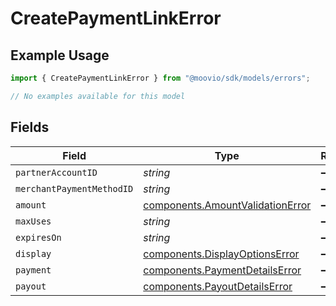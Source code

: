 # CreatePaymentLinkError

## Example Usage

```typescript
import { CreatePaymentLinkError } from "@moovio/sdk/models/errors";

// No examples available for this model
```

## Fields

| Field                                                                                | Type                                                                                 | Required                                                                             | Description                                                                          |
| ------------------------------------------------------------------------------------ | ------------------------------------------------------------------------------------ | ------------------------------------------------------------------------------------ | ------------------------------------------------------------------------------------ |
| `partnerAccountID`                                                                   | *string*                                                                             | :heavy_minus_sign:                                                                   | N/A                                                                                  |
| `merchantPaymentMethodID`                                                            | *string*                                                                             | :heavy_minus_sign:                                                                   | N/A                                                                                  |
| `amount`                                                                             | [components.AmountValidationError](../../models/components/amountvalidationerror.md) | :heavy_minus_sign:                                                                   | N/A                                                                                  |
| `maxUses`                                                                            | *string*                                                                             | :heavy_minus_sign:                                                                   | N/A                                                                                  |
| `expiresOn`                                                                          | *string*                                                                             | :heavy_minus_sign:                                                                   | N/A                                                                                  |
| `display`                                                                            | [components.DisplayOptionsError](../../models/components/displayoptionserror.md)     | :heavy_minus_sign:                                                                   | N/A                                                                                  |
| `payment`                                                                            | [components.PaymentDetailsError](../../models/components/paymentdetailserror.md)     | :heavy_minus_sign:                                                                   | N/A                                                                                  |
| `payout`                                                                             | [components.PayoutDetailsError](../../models/components/payoutdetailserror.md)       | :heavy_minus_sign:                                                                   | N/A                                                                                  |